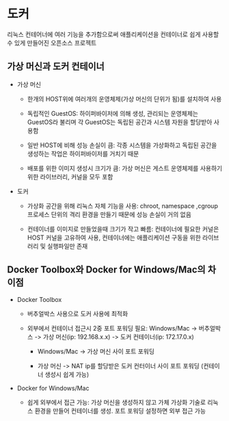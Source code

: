 # 도커

리눅스 컨테어너에 여러 기능을 추가함으로써 애플리케이션을 컨테이너로 쉽게 사용할 수 있게 만들어진 오픈소스 프로젝트

## 가상 머신과 도커 컨테이너

- 가상 머신

  - 한개의 HOST위에 여러개의 운영체제(가상 머신의 단위가 됨)를 설치하여 사용

  - 독립적인 GuestOS: 하이퍼바이저에 의해 생성, 관리되는 운영체제는 GuestOS라 불리며 각 GuestOS는 독립된 공간과 시스템 자원을 할당받아 사용함

  - 일반 HOST에 비해 성능 손실이 큼: 각종 시스템을 가상화하고 독립된 공간을 생성하는 작업은 하이퍼바이저를 거치기 때문

  - 배포를 위한 이미지 생성시 크기가 큼: 가상 머신은 게스트 운영체제를 사용하기 위한 라이브러리, 커널을 모두 포함

- 도커

  - 가상화 공간을 위해 리눅스 자체 기능을 사용: chroot, namespace ,cgroup 프로세스 단위의 격리 환경을 만들기 때문에 성능 손실이 거의 없음

  - 컨테이너를 이미지로 만들었을때 크기가 작고 빠름: 컨테이너에 필요한 커널은 HOST 커널을 고유하여 사용, 컨테이너에는 애플리케이션 구동을 위한 라이브러리 및 실행파일만 존재

## Docker Toolbox와 Docker for Windows/Mac의 차이점

- Docker Toolbox

  - 버추얼박스 사용으로 도커 사용에 최적화

  - 외부에서 컨테이너 접근시 2중 포트 포워딩 필요: Windows/Mac -> 버추얼박스 -> 가상 머신(ip: 192.168.x.x) -> 도커 컨테이너(ip: 172.17.0.x)

    - Windows/Mac -> 가상 머신 사이 포트 포워딩

    - 가상 머신 -> NAT ip를 할당받은 도커 컨터이너 사이 포트 포워딩 (컨테이너 생성시 쉽게 가능)

- Docker for Windows/Mac

  - 쉽게 외부에서 접근 가능: 가상 머신을 생성하지 않고 가체 가상화 기술로 리눅스 환경을 만들어 컨테이너를 생성. 포트 포워딩 설정하면 외부 접근 가능
